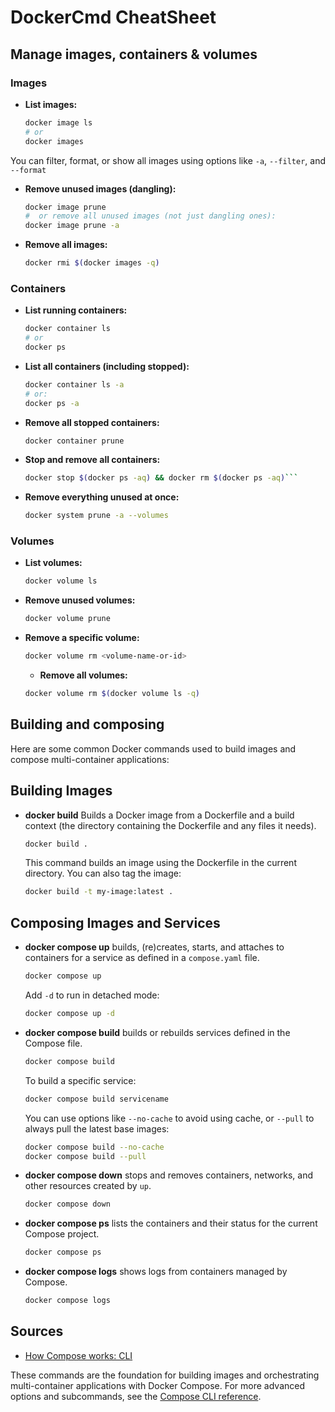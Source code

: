 # DockerCmd CheatSheet

## Manage images, containers & volumes

### Images

- **List images:**

  ```sh
  docker image ls
  # or
  docker images
  ```

You can filter, format, or show all images using options like `-a`, `--filter`, and `--format`

- **Remove unused images (dangling):**

  ```sh
  docker image prune
  #  or remove all unused images (not just dangling ones):
  docker image prune -a
  ```

- **Remove all images:**

  ```sh
  docker rmi $(docker images -q)
  ```

### Containers

- **List running containers:**

  ```sh
  docker container ls
  # or
  docker ps
  ```

- **List all containers (including stopped):**

  ```sh
  docker container ls -a
  # or:
  docker ps -a
  ```

- **Remove all stopped containers:**

  ```sh
  docker container prune
  ```

- **Stop and remove all containers:**

  ```sh
  docker stop $(docker ps -aq) && docker rm $(docker ps -aq)```
  ```

- **Remove everything unused at once:**

  ```sh
  docker system prune -a --volumes
  ```

### Volumes

- **List volumes:**

  ```sh
  docker volume ls
  ```

- **Remove unused volumes:**

  ```sh
  docker volume prune
  ```

- **Remove a specific volume:**

  ```sh
  docker volume rm <volume-name-or-id>
  ```

  - **Remove all volumes:**

  ```sh
  docker volume rm $(docker volume ls -q)
  ```

## Building and composing

Here are some common Docker commands used to build images and compose multi-container applications:

## Building Images

- **docker build**
  Builds a Docker image from a Dockerfile and a build context (the directory containing the Dockerfile and any files it needs).

  ```sh
  docker build .
  ```

  This command builds an image using the Dockerfile in the current directory. You can also tag the image:

  ```sh
  docker build -t my-image:latest .
  ```

## Composing Images and Services

- **docker compose up** builds, (re)creates, starts, and attaches to containers for a service as defined in a `compose.yaml` file.

  ```sh
  docker compose up
  ```

  Add `-d` to run in detached mode:

  ```sh
  docker compose up -d
  ```

- **docker compose build** builds or rebuilds services defined in the Compose file.

  ```sh
  docker compose build
  ```

  To build a specific service:

  ```sh
  docker compose build servicename
  ```

  You can use options like `--no-cache` to avoid using cache, or `--pull` to always pull the latest base images:

  ```sh
  docker compose build --no-cache
  docker compose build --pull
  ```

- **docker compose down** stops and removes containers, networks, and other resources created by `up`.

  ```sh
  docker compose down
  ```

- **docker compose ps** lists the containers and their status for the current Compose project.

  ```sh
  docker compose ps
  ```

- **docker compose logs** shows logs from containers managed by Compose.

  ```sh
  docker compose logs
  ```

## Sources

- [How Compose works: CLI](https://docs.docker.com/compose/intro/compose-application-model/#cli)

These commands are the foundation for building images and orchestrating multi-container applications with Docker Compose. For more advanced options and subcommands, see the [Compose CLI reference](https://docs.docker.com/reference/cli/docker/compose/#subcommands).

